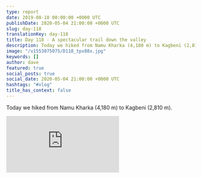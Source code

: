 ```yaml
---
type: report
date: 2019-08-10 00:00:00 +0000 UTC
publishDate: 2020-05-04 21:00:00 +0000 UTC
slug: day-118
translationKey: day-118
title: Day 118 - A spectacular trail down the valley
description: Today we hiked from Namu Kharka (4,180 m) to Kagbeni (2,810 m).
image: "/v1553075075/D118_tpx08x.jpg"
keywords: []
author: dave
featured: true
social_posts: true
social_date: 2020-05-04 21:00:00 +0000 UTC
hashtags: "#vlog"
title_has_context: false
---
```


Today we hiked from Namu Kharka (4,180 m) to Kagbeni (2,810 m).

<iframe class="youtube75" src="https://www.youtube.com/embed/1jN3eg5InHk" frameborder="0" allow="accelerometer; autoplay; encrypted-media; gyroscope; picture-in-picture" allowfullscreen></iframe>

